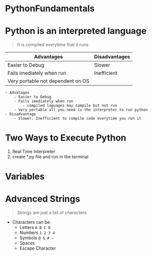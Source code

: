 # PythonFundamentals

# Python is an interpreted language
> It is compiled everytime that it runs

| Advantages                      | Disadvantages |
|---------------------------------|---------------|
|Easier to Debug                  |Slower         |
|Fails imediately when run        |Inefficient    |
|Very portable not dependent on OS|               |

    - Advatages
        - Easier to Debug
        - Fails imediately when run
            - compiled laguages may compile but not run
        - Very portable all you need is the interpreter to run python
    - Disadvantage
        - Slower. Inefficient to compile code everytime you run it

# Two Ways to Execute Python
 1. Real Time Interpreter
 2. create *.py file and run in the terminal

 # Variables

 # Advanced Strings
 > Strings are just a list of charecters

- Characters can be: 
    - Letters  ` A B C D `
	- Numbers  ` 1 2 3 4 `
	- Symbols  ` @ $ # ~ `
	- Spaces
	- Escape Character
